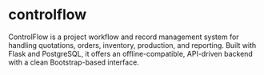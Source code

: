 # controlflow
ControlFlow is a project workflow and record management system for handling quotations, orders, inventory, production, and reporting. Built with Flask and PostgreSQL, it offers an offline-compatible, API-driven backend with a clean Bootstrap-based interface.
